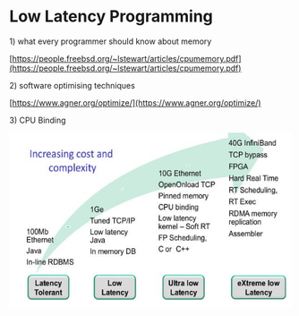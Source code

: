 # Low Latency Programming

1\) what every programmer should know about memory 

[https://people.freebsd.org/~lstewart/articles/cpumemory.pdf](https://people.freebsd.org/~lstewart/articles/cpumemory.pdf)

2\) software optimising techniques

[https://www.agner.org/optimize/](https://www.agner.org/optimize/)

3\) CPU Binding 

![](../../.gitbook/assets/image%20%28124%29.png)

